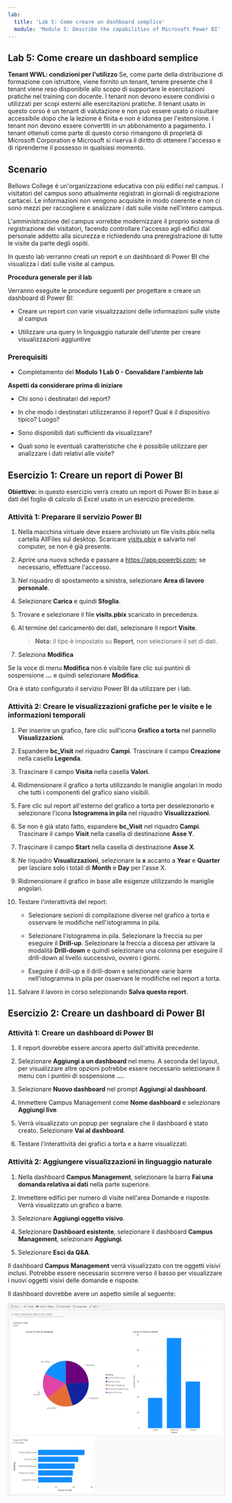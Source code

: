 ```yaml
---
lab:
  title: 'Lab 5: Come creare un dashboard semplice'
  module: 'Module 5: Describe the capabilities of Microsoft Power BI'
---
```


## Lab 5: Come creare un dashboard semplice

**Tenant WWL: condizioni per l'utilizzo** Se, come parte della distribuzione di formazione con istruttore, viene fornito un tenant, tenere presente che il tenant viene reso disponibile allo scopo di supportare le esercitazioni pratiche nel training con docente. I tenant non devono essere condivisi o utilizzati per scopi esterni alle esercitazioni pratiche. Il tenant usato in questo corso è un tenant di valutazione e non può essere usato o risultare accessibile dopo che la lezione è finita e non è idonea per l'estensione. I tenant non devono essere convertiti in un abbonamento a pagamento. I tenant ottenuti come parte di questo corso rimangono di proprietà di Microsoft Corporation e Microsoft si riserva il diritto di ottenere l'accesso e di riprenderne il possesso in qualsiasi momento. 

## Scenario

Bellows College è un'organizzazione educativa con più edifici nel campus. I visitatori del campus sono attualmente registrati in giornali di registrazione cartacei. Le informazioni non vengono acquisite in modo coerente e non ci sono mezzi per raccogliere e analizzare i dati sulle visite nell'intero campus.

L'amministrazione del campus vorrebbe modernizzare il proprio sistema di registrazione dei visitatori, facendo controllare l'accesso agli edifici dal personale addetto alla sicurezza e richiedendo una preregistrazione di tutte le visite da parte degli ospiti.

In questo lab verranno creati un report e un dashboard di Power BI che visualizza i dati sulle visite al campus.

**Procedura generale per il lab**

Verranno eseguite le procedure seguenti per progettare e creare un dashboard di Power BI:

- Creare un report con varie visualizzazioni delle informazioni sulle visite al campus

- Utilizzare una query in linguaggio naturale dell'utente per creare visualizzazioni aggiuntive

### Prerequisiti

- Completamento del **Modulo 1 Lab 0 - Convalidare l'ambiente lab**

**Aspetti da considerare prima di iniziare**

- Chi sono i destinatari del report?

- In che modo i destinatari utilizzeranno il report? Qual è il dispositivo tipico? Luogo?

- Sono disponibili dati sufficienti da visualizzare?

- Quali sono le eventuali caratteristiche che è possibile utilizzare per analizzare i dati relativi alle visite?

## Esercizio 1: Creare un report di Power BI

**Obiettivo:** in questo esercizio verrà creato un report di Power BI in base ai dati del foglio di calcolo di Excel usato in un esercizio precedente.

### Attività 1: Preparare il servizio Power BI

1. Nella macchina virtuale deve essere archiviato un file visits.pbix nella cartella AllFiles sul desktop. Scaricare [visits.pbix](https://github.com/MicrosoftLearning/PL-900-Microsoft-Power-Platform-Fundamentals/raw/master/Allfiles/visits.pbix) e salvarlo nel computer, se non è già presente.

1. Aprire una nuova scheda e passare a https://app.powerbi.com; se necessario, effettuare l'accesso.

1. Nel riquadro di spostamento a sinistra, selezionare **Area di lavoro personale**.

1. Selezionare **Carica** e quindi **Sfoglia**.

1. Trovare e selezionare il file **visits.pbix** scaricato in precedenza.

1. Al termine del caricamento dei dati, selezionare il report **Visite**.

    >**Nota:** il tipo è impostato su **Report**, non selezionare il set di dati.

1. Seleziona **Modifica**

Se la voce di menu **Modifica** non è visibile fare clic sui puntini di sospensione **...** e quindi selezionare **Modifica**.

Ora è stato configurato il servizio Power BI da utilizzare per i lab.

### Attività 2: Creare le visualizzazioni grafiche per le visite e le informazioni temporali

1. Per inserire un grafico, fare clic sull'icona **Grafico a torta** nel pannello **Visualizzazioni**.

1. Espandere **bc_Visit** nel riquadro **Campi**. Trascinare il campo **Creazione** nella casella **Legenda**.

1. Trascinare il campo **Visita** nella casella **Valori**.

1. Ridimensionare il grafico a torta utilizzando le maniglie angolari in modo che tutti i componenti del grafico siano visibili.

1. Fare clic sul report all'esterno del grafico a torta per deselezionarlo e selezionare l'icona **Istogramma in pila** nel riquadro **Visualizzazioni**.

1. Se non è già stato fatto, espandere **bc_Visit** nel riquadro **Campi**. Trascinare il campo **Visit** nella casella di destinazione **Asse Y**.

1. Trascinare il campo **Start** nella casella di destinazione **Asse X**.

1. Ne riquadro **Visualizzazioni**, selezionare la **x** accanto a **Year** e **Quarter** per lasciare solo i totali di **Month** e **Day** per l'asse X.

1. Ridimensionare il grafico in base alle esigenze utilizzando le maniglie angolari.

1. Testare l'interattività del report:

    - Selezionare sezioni di compilazione diverse nel grafico a torta e osservare le modifiche nell'istogramma in pila.

    - Selezionare l'istogramma in pila. Selezionare la freccia su per eseguire il **Drill-up**. Selezionare la freccia a discesa per attivare la modalità **Drill-down** e quindi selezionare una colonna per eseguire il drill-down al livello successivo, ovvero i giorni.

    - Eseguire il drill-up e il drill-down e selezionare varie barre nell'istogramma in pila per osservare le modifiche nel report a torta.

1. Salvare il lavoro in corso selezionando **Salva questo report**.

## Esercizio 2: Creare un dashboard di Power BI

### Attività 1: Creare un dashboard di Power BI

1. Il report dovrebbe essere ancora aperto dall'attività precedente.

1. Selezionare **Aggiungi a un dashboard** nel menu. A seconda del layout, per visualizzare altre opzioni potrebbe essere necessario selezionare il menu con i puntini di sospensione **...**.

1. Selezionare **Nuovo dashboard** nel prompt **Aggiungi al dashboard**.

1. Immettere Campus Management come **Nome dashboard** e selezionare **Aggiungi live**.

1. Verrà visualizzato un popup per segnalare che il dashboard è stato creato. Selezionare **Vai al dashboard**.

1. Testare l'interattività dei grafici a torta e a barre visualizzati.

### Attività 2: Aggiungere visualizzazioni in linguaggio naturale

1. Nella dashboard **Campus Management**, selezionare la barra **Fai una domanda relativa ai dati** nella parte superiore.

1. Immettere edifici per numero di visite nell'area Domande e risposte. Verrà visualizzato un grafico a barre.

1. Selezionare **Aggiungi oggetto visivo**.

1. Selezionare **Dashboard esistente**, selezionare il dashboard **Campus Management**, selezionare **Aggiungi**.

1. Selezionare **Esci da Q&amp;A**.

Il dashboard **Campus Management** verrà visualizzato con tre oggetti visivi inclusi. Potrebbe essere necessario scorrere verso il basso per visualizzare i nuovi oggetti visivi delle domande e risposte.

Il dashboard dovrebbe avere un aspetto simile al seguente:

[![Screenshot del dashboard appena creato](media/lab-5-power-bi-01.png)](https://github.com/MicrosoftLearning/PL-900-Microsoft-Power-Platform-Fundamentals/blob/master/Instructions/Labs/media/5-powerbi-result.png)

 
